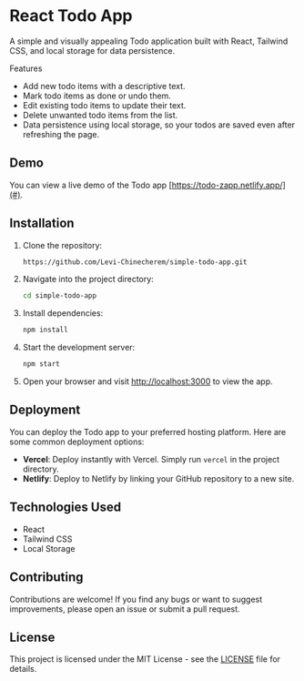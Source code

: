
# React Todo App

A simple and visually appealing Todo application built with React, Tailwind CSS, and local storage for data persistence.



Features

- Add new todo items with a descriptive text.
- Mark todo items as done or undo them.
- Edit existing todo items to update their text.
- Delete unwanted todo items from the list.
- Data persistence using local storage, so your todos are saved even after refreshing the page.

## Demo

You can view a live demo of the Todo app [https://todo-zapp.netlify.app/](#).

## Installation

1. Clone the repository:

   ```bash
   https://github.com/Levi-Chinecherem/simple-todo-app.git
   ```
2. Navigate into the project directory:

   ```bash
   cd simple-todo-app
   ```
3. Install dependencies:

   ```bash
   npm install
   ```
4. Start the development server:

   ```bash
   npm start
   ```
5. Open your browser and visit [http://localhost:3000](http://localhost:3000) to view the app.

## Deployment

You can deploy the Todo app to your preferred hosting platform. Here are some common deployment options:

- **Vercel**: Deploy instantly with Vercel. Simply run `vercel` in the project directory.
- **Netlify**: Deploy to Netlify by linking your GitHub repository to a new site.

## Technologies Used

- React
- Tailwind CSS
- Local Storage

## Contributing

Contributions are welcome! If you find any bugs or want to suggest improvements, please open an issue or submit a pull request.

## License

This project is licensed under the MIT License - see the [LICENSE](LICENSE) file for details.

```

```
